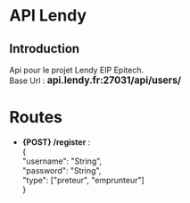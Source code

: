 
# API Lendy

## Introduction
Api pour le projet Lendy EIP Epitech.  
Base Url : <b><span style="font-size:1.2em;">api.lendy.fr:27031/api/users/</span></b>

# Routes

 - **{POST} /register** :  
    {	
	"username": "String",  
	"password": "String",  
	"type": ["preteur", "emprunteur"]  
	}  

 
